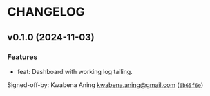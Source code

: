 # CHANGELOG


## v0.1.0 (2024-11-03)

### Features

* feat: Dashboard with working log tailing.

Signed-off-by: Kwabena Aning <kwabena.aning@gmail.com> ([`6b65f6e`](https://github.com/kaning/service-dash/commit/6b65f6ebc0ab542eac3332df5e929bec392541c1))
